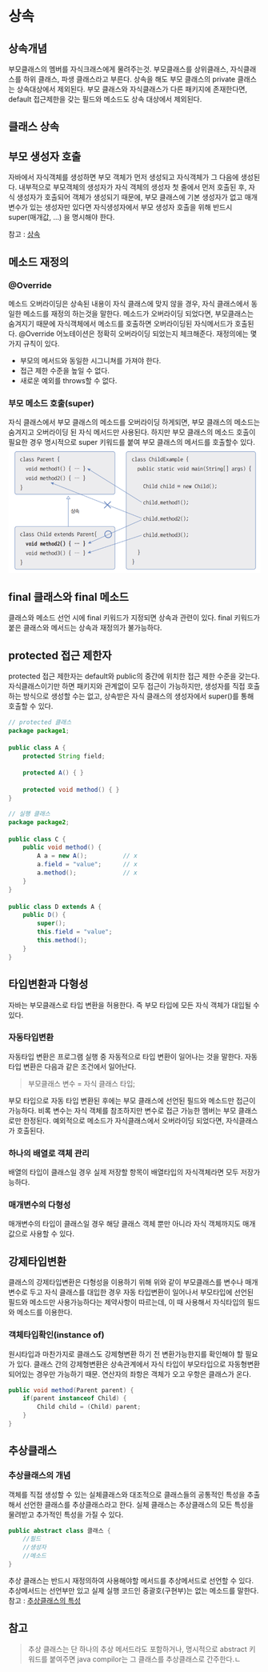 # 상속
## 상속개념
부모클래스의 멤버를 자식크래스에게 물려주는것. 부모클래스를 상위클래스, 자식클래스를 하위 클래스, 파생 클래스라고 부른다. 상속을 해도 부모 클래스의 private 클래스는 상속대상에서 제외된다. 부모 클래스와 자식클래스가 다른 패키지에 존재한다면, default 접근제한을 갖는 필드와 메소드도 상속 대상에서 제외된다.


## 클래스 상속

## 부모 생성자 호출
자바에서 자식객체를 생성하면 부모 객체가 먼저 생성되고 자식객체가 그 다음에 생성된다. 내부적으로 부모객체의 생성자가 자식 객체의 생성자 첫 줄에서 먼저 호출된 후, 자식 생성자가 호출되어 객체가 생성되기 때문에, 부모 클래스에 기본 생성자가 없고 매개변수가 있는 생성자만 있다면 자식생성자에서 부모 생성자 호출을 위해 반드시 super(매개값, ...) 을 명시해야 한다.

참고 : [상속](https://blog.naver.com/0908f/222938354024)

## 메소드 재정의
### @Override
메소드 오버라이딩은 상속된 내용이 자식 클래스에 맞지 않을 경우, 자식 클래스에서 동일한 메소드를 재정의 하는것을 말한다. 메소드가 오버라이딩 되었다면, 부모클래스는 숨겨지기 때문에 자식객체에서 메소드를 호출하면 오버라이딩된 자식메서드가 호출된다. 
@Override 어노테이션은 정확히 오버라이딩 되었는지 체크해준다. 재정의에는 몇 가지 규칙이 있다.
- 부모의 메서드와 동일한 시그니쳐를 가져야 한다.
- 접근 제한 수준을 높일 수 없다.
- 새로운 예외를 throws할 수 없다.

### 부모 메소드 호출(super)
자식 클래스에서 부모 클래스의 메소드를 오버라이딩 하게되면, 부모 클래스의 메소드는 숨겨지고 오버라이딩 된 자식 메서드만 사용된다. 하지만 부모 클래스의 메소드 호출이 필요한 경우 명시적으로 super 키워드를 붙여 부모 클래스의 메서드를 호출할수 있다.
![override.png](override.png)

## final 클래스와 final 메소드
클래스와 메소드 선언 시에 final 키워드가 지정되면 상속과 관련이 있다. final 키워드가 붙은 클래스와 메서드는 상속과 재정의가 불가능하다.

## protected 접근 제한자
protected 접근 제한자는 default와 public의 중간에 위치한 접근 제한 수준을 갖는다. 자식클래스이기만 하면 패키지와 관계없이 모두 접근이 가능하지만, 생성자를 직접 호출하는 방식으로 생성할 수는 없고, 상속받은 자식 클래스의 생성자에서 super()를 통해 호출할 수 있다.
```java
// protected 클래스
package package1;

public class A {
    protected String field;
    
    protected A() { }
    
    protected void method() { }
}
```
```java
// 실행 클래스
package package2;

public class C {
    public void method() {
        A a = new A();          // x
        a.field = "value";      // x
        a.method();             // x
    }
}

public class D extends A {
    public D() {
        super();
        this.field = "value";
        this.method();
    }
}
```
## 타입변환과 다형성
자바는 부모클래스로 타입 변환을 허용한다. 즉 부모 타입에 모든 자식 객체가 대입될 수 있다.

### 자동타입변환
자동타입 변환은 프로그램 실행 중 자동적으로 타입 변환이 일어나는 것을 말한다. 자동 타입 변환은 다음과 같은 조건에서 일어난다.  
> 부모클래스 변수 = 자식 클래스 타입;

부모 타입으로 자동 타입 변환된 후에는 부모 클래스에 선언된 필드와 메소드만 접근이 가능하다. 비록 변수는 자식 객체를 참조하지만 변수로 접근 가능한 멤버는 부모 클래스로만 한정된다. 예외적으로 메소드가 자식클래스에서 오버라이딩 되었다면, 자식클래스가 호출된다.

### 하나의 배열로 객체 관리
배열의 타입이 클래스일 경우 실제 저장할 항목이 배열타입의 자식객체라면 모두 저장가능하다.

### 매개변수의 다형성
매개변수의 타입이 클래스일 경우 해당 클래스 객체 뿐만 아니라 자식 객체까지도 매개값으로 사용할 수 있다.

## 강제타입변환
클래스의 강제타입변환은 다형성을 이용하기 위해 위와 같이 부모클래스를 변수나 매개변수로 두고 자식 클래스를 대입한 경우 자동 타입변환이 일어나서 부모타입에 선언된 필드와 메소드만 사용가능하다는 제약사항이 따르는데, 이 때 사용해서 자식타입의 필드와 메소드를 이용한다.

### 객체타입확인(instance of)
원시타입과 마찬가지로 클래스도 강제형변환 하기 전 변환가능한지를 확인해야 할 필요가 있다. 클래스 간의 강제형변환은 상속관계에서 자식 타입이 부모타입으로 자동형변환 되어있는 경우만 가능하기 때문. 연산자의 좌항은 객체가 오고 우항은 클래스가 온다.
```java
public void method(Parent parent) {
    if(parent instanceof Child) {
        Child child = (Child) parent;
    }
}
```

## 추상클래스
### 추상클래스의 개념
객체를 직접 생성할 수 있는 실체클래스와 대조적으로 클래스들의 공통적인 특성을 추출해서 선언한 클래스를 추상클래스라고 한다. 실체 클래스는 추상클래스의 모든 특성을 물려받고 추가적인 특성을 가질 수 있다. 
```java
public abstract class 클래스 {
    //필드
    //생성자
    //메소드
}
```
추상 클래스는 반드시 재정의하여 사용해야할 메서드를 추상메서드로 선언할 수 있다. 추상메서드는 선언부만 있고 실제 실행 코드인 중괄호(구현부)는 없는 메소드를 말한다.  
참고 : [추상클래스의 특성](https://blog.naver.com/0908f/222938411335)

## 참고
> 추상 클래스는 단 하나의 추상 메서드라도 포함하거나, 명시적으로 abstract 키워드를 붙여주면 java compilor는 그 클래스를 추상클래스로 간주한다.ㄴ